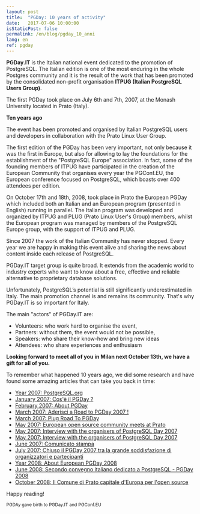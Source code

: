 ```yaml
---
layout: post
title:  "PGDay: 10 years of activity"
date:   2017-07-06 10:00:00
isStaticPost: false
permalink: /en/blog/pgday_10_anni
lang: en
ref: pgday
---
```


**PGDay.IT**  is the Italian national event dedicated to the promotion of PostgreSQL. The Italian edition is one of the most enduring in the whole Postgres community and it is the result of the work that has been promoted by the consolidated non-profit organisation **ITPUG (Italian PostgreSQL Users Group)**.
 
The first PGDay took place on July 6th and 7th, 2007, at the Monash University located in Prato (Italy).
 
**Ten years ago**
 
The event has been promoted and organised by Italian PostgreSQL users and developers in collaboration with the Prato Linux User Group.
 
The first edition of the PGDay has been very important, not only because it was the first in Europe, but also for allowing to lay the foundations for the establishment of the "PostgreSQL Europe" association. In fact, some of the founding members of ITPUG have participated in the creation of the European Community that organises every year the PGConf.EU, the European conference focused on PostgreSQL, which boasts over 400 attendees per edition.
 
On October 17th and 18th, 2008, took place in Prato the European PGDay which included both an Italian and an European program (presented in English) running in parallel. The Italian program was developed and organized by ITPUG and PLUG (Prato Linux User's Group) members, whilst the European program was managed by members of the PostgreSQL Europe group, with the support of ITPUG and PLUG. 

Since 2007 the work of the Italian Community has never stopped. Every year we are happy in making this event alive and sharing the news about content inside each release of PostgreSQL.

PGDay.IT target group is quite broad. It extends from the academic world to industry experts who want to know about a free, effective and reliable alternative to proprietary database solutions.
 
Unfortunately, PostgreSQL’s potential is still significantly underestimated in Italy. The main promotion channel is and remains its community. That's why PGDay.IT is so important for Italy.
 
The main "actors" of PGDay.IT are:
* Volunteers: who work hard to organise the event,
* Partners: without them, the event would not be possible,
* Speakers: who share their know-how and bring new ideas
* Attendees: who share experiences and enthusiasm
 
**Looking forward to meet all of you in Milan next October 13th, we have a gift for all of you.**
 
To remember what happened 10 years ago, we did some research and have found some amazing articles that can take you back in time:

* [Year 2007: PostgreSQL.org](http://web.archive.org/web/20070609171626/http://www.postgresql.org:80/)
* [January 2007: Cos'è il PGDay ?](http://web.archive.org/web/20070601184007/http://www.pgday.it:80/)
* [February 2007: About PGDay](http://web.archive.org/web/20070617204140/http://www.pgday.it:80/en)
* [March 2007: Aderisci a Road to PGDay 2007 !](http://www.psql.it/?q=node/42)
* [March 2007: Plug Road To PGDay](http://web.archive.org/web/20070706024853/http://www.prato.linux.it/node/29)
* [May 2007: European open source community meets at Prato](http://adm.monash.edu/records-archives/archives/memo-archive/2004-2007/stories/20070509/prato.html)
* [May 2007: Interview with the organisers of PostgreSQL Day 2007](http://web.archive.org/web/20080704145429/http://www.freesoftwaremagazine.com/columns/pgday_2007)
* [May 2007: Interview with the organisers of PostgreSQL Day 2007](http://web.archive.org/web/20070826195418/http://www.freesoftwaremagazine.com:80/blogs/pgday_2007)
* [June 2007: Comunicato stampa](http://dev.enricopirozzi.info/psqlit/files/comunicato_stampa_070607.pdf)
* [July 2007: Chiuso il PGDay 2007 tra la grande soddisfazione di organizzatori e partecipanti](http://www.bricoliamo.com/rotocalco/eventi-e-fiere/chiuso-il-pgday-2007-tra-la-grande-soddisfazione-di-organizzatori-e-partecipanti/#.WV43rhPyhTY)
* [Year 2008: About European PGDay 2008](https://www.postgresql.org/about/event/698/)
* [June 2008: Secondo convegno italiano dedicato a PostgreSQL - PGDay 2008](http://www.psql.it/?q=node/152)
* [October 2008: Il Comune di Prato capitale d'Europa per l'open source](http://comunicati.comune.prato.it/generali/?action=dettaglio&comunicato=14200800001006)

Happy reading!

<small>PGDAy gave birth to PGDay.IT and PGConf.EU</small>
